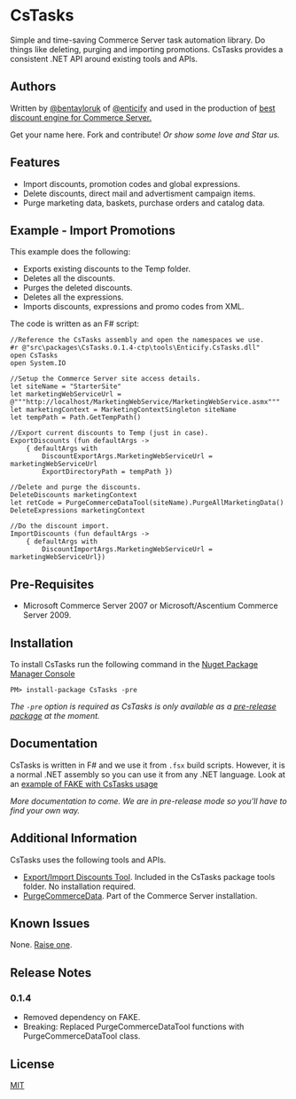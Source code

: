# CsTasks

Simple and time-saving Commerce Server task automation library.  Do things like deleting, purging and importing promotions.  CsTasks provides a consistent .NET API around existing tools and APIs.  

## Authors

Written by [@bentayloruk](http://twitter.com/bentayloruk) of [@enticify](http://twitter.com/enticify) and used in the production of [best discount engine for Commerce Server.](http://www.enticify.com/)

Get your name here.  Fork and contribute!  *Or show some love and Star us.*

## Features

* Import discounts, promotion codes and global expressions.
* Delete discounts, direct mail and advertisment campaign items.
* Purge marketing data, baskets, purchase orders and catalog data.

## Example - Import Promotions

This example does the following:

- Exports existing discounts to the Temp folder.
- Deletes all the discounts.
- Purges the deleted discounts.
- Deletes all the expressions.
- Imports discounts, expressions and promo codes from XML.

The code is written as an F# script:
	
	//Reference the CsTasks assembly and open the namespaces we use.
	#r @"src\packages\CsTasks.0.1.4-ctp\tools\Enticify.CsTasks.dll"
	open CsTasks
	open System.IO
	
	//Setup the Commerce Server site access details.
	let siteName = "StarterSite"
	let marketingWebServiceUrl = @"""http://localhost/MarketingWebService/MarketingWebService.asmx""" 
	let marketingContext = MarketingContextSingleton siteName
	let tempPath = Path.GetTempPath()
	
	//Export current discounts to Temp (just in case).
	ExportDiscounts (fun defaultArgs ->
	    { defaultArgs with
	        DiscountExportArgs.MarketingWebServiceUrl = marketingWebServiceUrl
	        ExportDirectoryPath = tempPath })
	
	//Delete and purge the discounts.
	DeleteDiscounts marketingContext 
	let retCode = PurgeCommerceDataTool(siteName).PurgeAllMarketingData()
	DeleteExpressions marketingContext 
	
	//Do the discount import.
	ImportDiscounts (fun defaultArgs -> 
		{ defaultArgs with 
			DiscountImportArgs.MarketingWebServiceUrl = marketingWebServiceUrl})

## Pre-Requisites

* Microsoft Commerce Server 2007 or Microsoft/Ascentium Commerce Server 2009.

## Installation

To install CsTasks run the following command in the [Nuget Package Manager Console](http://docs.nuget.org/docs/start-here/using-the-package-manager-console)

`PM> install-package CsTasks -pre`
 
*The `-pre` option is required as CsTasks is only available as a [pre-release package](http://nuget.codeplex.com/wikipage?title=Pre-Release%20Packages) at the moment.*

## Documentation

CsTasks is written in F# and we use it from `.fsx` build scripts.  However, it is a normal .NET assembly so you can use it from any .NET language.  Look at an [example of FAKE with CsTasks usage](https://github.com/enticify/CsTasks/blob/master/src/Enticify.CsTasks/ResetDiscounts.fsx)

*More documentation to come.  We are in pre-release mode so you'll have to find your own way.*

## Additional Information

CsTasks uses the following tools and APIs.  

* [Export/Import Discounts Tool](http://archive.msdn.microsoft.com/ExportImportDiscount).  Included in the CsTasks package tools folder.  No installation required.
* [PurgeCommerceData](http://msdn.microsoft.com/en-us/library/cc515165.aspx#PurgeCommerceData).  Part of the Commerce Server installation.

## Known Issues

None.  [Raise one](https://github.com/enticify/CsTasks/issues).

## Release Notes

### 0.1.4

* Removed dependency on FAKE.
* Breaking:  Replaced PurgeCommerceDataTool functions with PurgeCommerceDataTool class.

## License

[MIT](https://github.com/enticify/CsSpy/blob/master/LICENSE.md)
